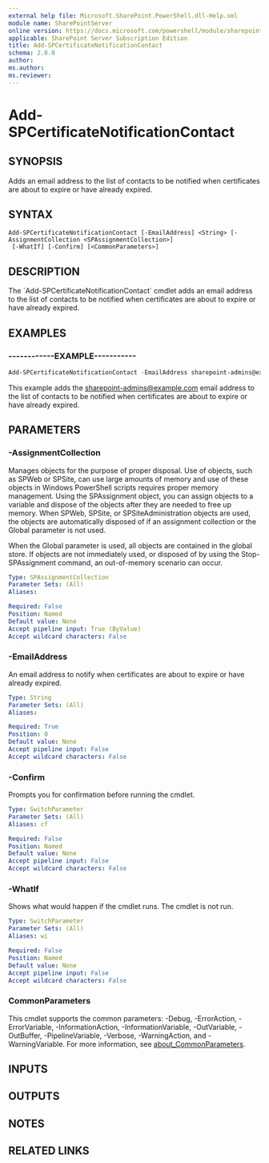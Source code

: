 ```yaml
---
external help file: Microsoft.SharePoint.PowerShell.dll-Help.xml
module name: SharePointServer
online version: https://docs.microsoft.com/powershell/module/sharepoint-server/add-spcertificatenotificationcontact
applicable: SharePoint Server Subscription Edition
title: Add-SPCertificateNotificationContact
schema: 2.0.0
author:
ms.author:
ms.reviewer:
---
```


# Add-SPCertificateNotificationContact

## SYNOPSIS
Adds an email address to the list of contacts to be notified when certificates are about to expire or have already expired.

## SYNTAX

```
Add-SPCertificateNotificationContact [-EmailAddress] <String> [-AssignmentCollection <SPAssignmentCollection>]
 [-WhatIf] [-Confirm] [<CommonParameters>]
```

## DESCRIPTION
The \`Add-SPCertificateNotificationContact\` cmdlet adds an email address to the list of contacts to be notified when certificates are about to expire or have already expired.

## EXAMPLES

### ------------EXAMPLE-----------
```powershell
Add-SPCertificateNotificationContact -EmailAddress sharepoint-admins@example.com
```

This example adds the sharepoint-admins@example.com email address to the list of contacts to be notified when certificates are about to expire or have already expired.

## PARAMETERS

### -AssignmentCollection
Manages objects for the purpose of proper disposal.
Use of objects, such as SPWeb or SPSite, can use large amounts of memory and use of these objects in Windows PowerShell scripts requires proper memory management.
Using the SPAssignment object, you can assign objects to a variable and dispose of the objects after they are needed to free up memory.
When SPWeb, SPSite, or SPSiteAdministration objects are used, the objects are automatically disposed of if an assignment collection or the Global parameter is not used.

When the Global parameter is used, all objects are contained in the global store.
If objects are not immediately used, or disposed of by using the Stop-SPAssignment command, an out-of-memory scenario can occur.

```yaml
Type: SPAssignmentCollection
Parameter Sets: (All)
Aliases:

Required: False
Position: Named
Default value: None
Accept pipeline input: True (ByValue)
Accept wildcard characters: False
```

### -EmailAddress
An email address to notify when certificates are about to expire or have already expired.

```yaml
Type: String
Parameter Sets: (All)
Aliases:

Required: True
Position: 0
Default value: None
Accept pipeline input: False
Accept wildcard characters: False
```

### -Confirm
Prompts you for confirmation before running the cmdlet.

```yaml
Type: SwitchParameter
Parameter Sets: (All)
Aliases: cf

Required: False
Position: Named
Default value: None
Accept pipeline input: False
Accept wildcard characters: False
```

### -WhatIf
Shows what would happen if the cmdlet runs.
The cmdlet is not run.

```yaml
Type: SwitchParameter
Parameter Sets: (All)
Aliases: wi

Required: False
Position: Named
Default value: None
Accept pipeline input: False
Accept wildcard characters: False
```

### CommonParameters
This cmdlet supports the common parameters: -Debug, -ErrorAction, -ErrorVariable, -InformationAction, -InformationVariable, -OutVariable, -OutBuffer, -PipelineVariable, -Verbose, -WarningAction, and -WarningVariable. For more information, see [about_CommonParameters](https://go.microsoft.com/fwlink/?LinkID=113216).

## INPUTS

## OUTPUTS

## NOTES

## RELATED LINKS
